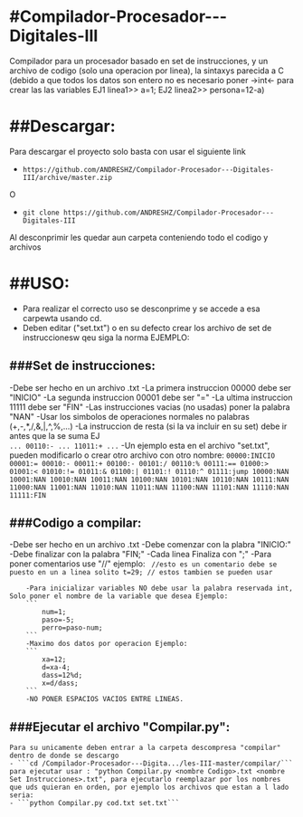 #Compilador-Procesador---Digitales-III
=============
Compilador para un procesador basado en set de instrucciones, y un archivo de codigo (solo una operacion por linea), la sintaxys parecida a C (debido a que todos los datos son entero no es necesario poner ->int<- para crear las las variables EJ1 linea1>> a=1; EJ2 linea2>> persona=12-a)

##Descargar:
=============

Para descargar el proyecto solo basta con usar el siguiente link
- ```https://github.com/ANDRESHZ/Compilador-Procesador---Digitales-III/archive/master.zip```

O

- ```git clone https://github.com/ANDRESHZ/Compilador-Procesador---Digitales-III```

Al desconprimir les quedar aun carpeta conteniendo todo el codigo y archivos

##USO:
=============

- Para realizar el correcto uso se desconprime y se accede a esa carpewta usando cd.
- Deben editar ("set.txt") o en su defecto crear los archivo de set de instruccionesw qeu siga la norma EJEMPLO:

###Set de instrucciones:
--------------------------------------

-Debe ser hecho en un archivo .txt
-La primera instruccion 00000 debe ser "INICIO"
-La segunda instruccion 00001 debe ser "="
-La ultima instruccion 11111 debe ser "FIN"
-Las instrucciones vacias (no usadas) poner la palabra "NAN"
-Usar los simbolos de operaciones normales no palabras (+,-,*,/,&,|,^,%,...)
-La instruccion de resta (si la va incluir en su set) debe ir antes que la se suma EJ  
        ```
            ...
            00110:-
            ...
            11011:+
            ...
        ```
        -Un ejemplo esta en el archivo "set.txt", pueden modificarlo o crear otro archivo con otro nombre:
        ```
            00000:INICIO
            00001:=
            00010:-
            00011:+
            00100:-
            00101:/
            00110:%
            00111:==
            01000:>
            01001:<
            01010:!=
            01011:&
            01100:|
            01101:!
            01110:^
            01111:jump
            10000:NAN
            10001:NAN
            10010:NAN
            10011:NAN
            10100:NAN
            10101:NAN
            10110:NAN
            10111:NAN
            11000:NAN
            11001:NAN
            11010:NAN
            11011:NAN
            11100:NAN
            11101:NAN
            11110:NAN
            11111:FIN
        ```

###Codigo a compilar:
--------------------------------------

-Debe ser hecho en un archivo .txt
-Debe comenzar con la plabra "INICIO:"
-Debe finalizar con la palabra "FIN;"
-Cada linea Finaliza con ";"
-Para poner comentarios use "//" ejemplo:
        ``` 
            //esto es un comentario debe se puesto en un a linea solito
            t=29; // estos tambien se pueden usar
        ```    

        -Para inicializar variables NO debe usar la palabra reservada int, Solo poner el nombre de la variable que desea Ejemplo:
        ```
            num=1;
            paso=-5;
            perro=paso-num;
        ```
        -Maximo dos datos por operacion Ejemplo:
        ```
            xa=12;
            d=xa-4;
            dass=12%d;
            x=d/dass;
        ```
        -NO PONER ESPACIOS VACIOS ENTRE LINEAS.

###Ejecutar el archivo "Compilar.py":
--------------------------------------

    Para su unicamente deben entrar a la carpeta descompresa "compilar" dentro de donde se descargo
    - ```cd /Compilador-Procesador---Digita.../les-III-master/compilar/```
    para ejecutar usar : "python Compilar.py <nombre Codigo>.txt <nombre Set Instrucciones>.txt", para ejecutarlo reemplazar por los nombres que uds quieran en orden, por ejemplo los archivos que estan a l lado seria:       
    - ```python Compilar.py cod.txt set.txt```


